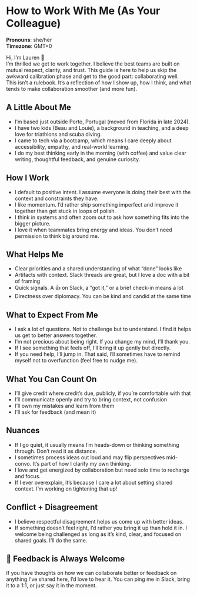 # How to Work With Me (As Your Colleague)
**Pronouns**: she/her  
**Timezone**: GMT+0

Hi, I’m Lauren 👋  
I’m thrilled we get to work together. I believe the best teams are built on mutual respect, clarity, and trust. This guide is here to help us skip the awkward calibration phase and get to the good part: collaborating well.  
This isn’t a rulebook. It’s a reflection of how I show up, how I think, and what tends to make collaboration smoother (and more fun).

## A Little About Me

- I’m based just outside Porto, Portugal (moved from Florida in late 2024).  
- I have two kids (Beau and Louie), a background in teaching, and a deep love for triathlons and scuba diving.  
- I came to tech via a bootcamp, which means I care deeply about accessibility, empathy, and real-world learning.  
- I do my best thinking early in the morning (with coffee) and value clear writing, thoughtful feedback, and genuine curiosity.  

## How I Work

- I default to positive intent. I assume everyone is doing their best with the context and constraints they have.  
- I like momentum. I’d rather ship something imperfect and improve it together than get stuck in loops of polish.  
- I think in systems and often zoom out to ask how something fits into the bigger picture.  
- I love it when teammates bring energy and ideas. You don’t need permission to think big around me.  

## What Helps Me

- Clear priorities and a shared understanding of what “done” looks like  
- Artifacts with context. Slack threads are great, but I love a doc with a bit of framing  
- Quick signals. A 👍 on Slack, a “got it,” or a brief check-in means a lot  
- Directness over diplomacy. You can be kind and candid at the same time  

## What to Expect From Me

- I ask a lot of questions. Not to challenge but to understand. I find it helps us get to better answers together.  
- I’m not precious about being right. If you change my mind, I’ll thank you.  
- If I see something that feels off, I’ll bring it up gently but directly.  
- If you need help, I’ll jump in. That said, I’ll sometimes have to remind myself not to overfunction (feel free to nudge me).  

## What You Can Count On

- I’ll give credit where credit’s due, publicly, if you’re comfortable with that  
- I’ll communicate openly and try to bring context, not confusion  
- I’ll own my mistakes and learn from them  
- I’ll ask for feedback (and mean it)  

## Nuances

- If I go quiet, it usually means I’m heads-down or thinking something through. Don’t read it as distance.  
- I sometimes process ideas out loud and may flip perspectives mid-convo. It’s part of how I clarify my own thinking.  
- I love and get energized by collaboration but need solo time to recharge and focus.  
- If I ever overexplain, it’s because I care a lot about setting shared context. I’m working on tightening that up!

## Conflict + Disagreement
- I believe respectful disagreement helps us come up with better ideas.
- If something doesn’t feel right, I’d rather you bring it up than hold it in. I welcome being challenged as long as it’s kind, clear, and focused on shared goals. I’ll do the same.


## 💬 Feedback is Always Welcome
If you have thoughts on how we can collaborate better or feedback on anything I’ve shared here, I’d love to hear it. You can ping me in Slack, bring it to a 1:1, or just say it in the moment.

